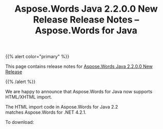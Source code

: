 ﻿---
title: Aspose.Words Java 2.2.0.0 New Release Release Notes – Aspose.Words for Java
articleTitle: Aspose.Words Java 2.2.0.0 New Release Release Notes
linktitle: Aspose.Words Java 2.2.0.0 New Release Release Notes
description: "Aspose.Words Java 2.2.0.0 New Release Release Notes – learn about the latest updates and fixes."
type: docs
weight: 30
url: /java/aspose-words-java-2-2-0-0-new-release-release-notes/
---

{{% alert color="primary" %}}

This page contains release notes for [Aspose.Words Java 2.2.0.0 New Release](https://downloads.aspose.com/words/java/new-releases/aspose.words-java-2.2.0.0-new-release/)

{{% /alert %}}

We are happy to announce that Aspose.Words for Java now supports HTML/XHTML import. 

The HTML import code in Aspose.Words for Java 2.2 matches Aspose.Words for .NET 4.2.1.

To download: 
